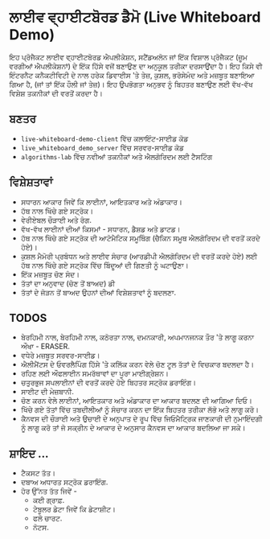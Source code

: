 # ਲਾਈਵ ਵ੍ਹਾਈਟਬੋਰਡ ਡੈਮੋ (Live Whiteboard Demo)
ਇਹ ਪ੍ਰੋਜੈਕਟ ਲਾਈਵ ਵ੍ਹਾਈਟਬੋਰਡ ਐਪਲੀਕੇਸ਼ਨ, ਸਟੈਂਡਅਲੋਨ ਜਾਂ ਇੱਕ ਵਿਸ਼ਾਲ ਪ੍ਰੋਜੈਕਟ (ਜ਼ੂਮ ਵਰਗੀਆਂ ਐਪਲੀਕੇਸ਼ਨਾਂ) ਦੇ ਇੱਕ ਹਿੱਸੇ ਵਜੋਂ ਬਣਾਉਣ ਦਾ ਅਨੁਕੂਲ ਤਰੀਕਾ ਦਰਸਾਉਂਦਾ ਹੈ। ਇਹ ਕਿਸੇ ਵੀ ਇੰਟਰਨੈਟ ਕਨੈਕਟੀਵਿਟੀ ਦੇ ਨਾਲ ਹਰੇਕ ਡਿਵਾਈਸ 'ਤੇ ਤੇਜ਼, ਕੁਸ਼ਲ, ਭਰੋਸੇਮੰਦ ਅਤੇ ਮਜ਼ਬੂਤ ​​ਬਣਾਇਆ ਗਿਆ ਹੈ, (ਜਾਂ ਤਾਂ ਇੱਕ ਹੌਲੀ ਜਾਂ ਤੇਜ਼)। ਇਹ ਉਪਭੋਗਤਾ ਅਨੁਭਵ ਨੂੰ ਬਿਹਤਰ ਬਣਾਉਣ ਲਈ ਵੱਖ-ਵੱਖ ਵਿਸ਼ੇਸ਼ ਤਕਨੀਕਾਂ ਦੀ ਵਰਤੋਂ ਕਰਦਾ ਹੈ।

## ਬਣਤਰ 
- `live-whiteboard-demo-client` ਵਿੱਚ ਕਲਾਇੰਟ-ਸਾਈਡ ਕੋਡ
- `live_whiteboard_demo_server` ਵਿੱਚ ਸਰਵਰ-ਸਾਈਡ ਕੋਡ
- `algorithms-lab` ਵਿੱਚ ਨਵੀਆਂ ਤਕਨੀਕਾਂ ਅਤੇ ਐਲਗੋਰਿਦਮ ਲਈ ਟੈਸਟਿੰਗ

## ਵਿਸ਼ੇਸ਼ਤਾਵਾਂ
- ਸਧਾਰਨ ਆਕਾਰ ਜਿਵੇਂ ਕਿ ਲਾਈਨਾਂ, ਆਇਤਕਾਰ ਅਤੇ ਅੰਡਾਕਾਰ।
- ਹੱਥ ਨਾਲ ਖਿੱਚੇ ਗਏ ਸਟ੍ਰੋਕ।
- ਵੇਰੀਏਬਲ ਚੌੜਾਈ ਅਤੇ ਰੰਗ.
- ਵੱਖ-ਵੱਖ ਲਾਈਨਾਂ ਦੀਆਂ ਕਿਸਮਾਂ - ਸਧਾਰਨ, ਡੈਸ਼ਡ ਅਤੇ ਡਾਟਡ।
- ਹੱਥ ਨਾਲ ਖਿੱਚੇ ਗਏ ਸਟ੍ਰੋਕ ਦੀ ਆਟੋਮੈਟਿਕ ਸਮੂਥਿੰਗ (ਚੈਕਿਨ ਸਮੂਥ ਐਲਗੋਰਿਦਮ ਦੀ ਵਰਤੋਂ ਕਰਦੇ ਹੋਏ)।
- ਕੁਸ਼ਲ ਮੈਮੋਰੀ ਪ੍ਰਬੰਧਨ ਅਤੇ ਲਾਈਵ ਸੰਚਾਰ (ਆਰਡੀਪੀ ਐਲਗੋਰਿਦਮ ਦੀ ਵਰਤੋਂ ਕਰਦੇ ਹੋਏ) ਲਈ ਹੱਥ ਨਾਲ ਖਿੱਚੇ ਗਏ ਸਟ੍ਰੋਕ ਵਿੱਚ ਬਿੰਦੂਆਂ ਦੀ ਗਿਣਤੀ ਨੂੰ ਘਟਾਉਣਾ।
- ਇੱਕ ਮਜ਼ਬੂਤ ਚੋਣ ਸੰਦ।
- ਤੱਤਾਂ ਦਾ ਅਨੁਵਾਦ (ਚੋਣ ਤੋਂ ਬਾਅਦ) ਡੀ
- ਤੱਤਾਂ ਦੇ ਜੋੜਨ ਤੋਂ ਬਾਅਦ ਉਹਨਾਂ ਦੀਆਂ ਵਿਸ਼ੇਸ਼ਤਾਵਾਂ ਨੂੰ ਬਦਲਣਾ.

## TODOS
- ਬੇਰਹਿਮੀ ਨਾਲ, ਬੇਰਹਿਮੀ ਨਾਲ, ਕਠੋਰਤਾ ਨਾਲ, ਦਮਨਕਾਰੀ, ਅਪਮਾਨਜਨਕ ਤੌਰ 'ਤੇ ਲਾਗੂ ਕਰਨਾ ਔਖਾ - ERASER.
- ਵਧੇਰੇ ਮਜ਼ਬੂਤ ਸਰਵਰ-ਸਾਈਡ।
- ਐਲੀਮੈਂਟਸ ਦੇ ਓਵਰਲੈਪਿੰਗ ਹਿੱਸੇ 'ਤੇ ਕਲਿੱਕ ਕਰਨ ਵੇਲੇ ਚੋਣ ਟੂਲ ਤੱਤਾਂ ਦੇ ਵਿਚਕਾਰ ਬਦਲਦਾ ਹੈ।
- ਰਹਿਣ ਲਈ ਔਫਲਾਈਨ ਸਮਰੱਥਾਵਾਂ ਦਾ ਪੂਰਾ ਮਾਈਗ੍ਰੇਸ਼ਨ।
- ਚਤੁਰਭੁਜ ਸਪਲਾਈਨਾਂ ਦੀ ਵਰਤੋਂ ਕਰਦੇ ਹੋਏ ਬਿਹਤਰ ਸਟ੍ਰੋਕ ਡਰਾਇੰਗ।
- ਸਾਈਟ ਦੀ ਮੇਜ਼ਬਾਨੀ.
- ਚੋਣ ਕਰਨ ਵੇਲੇ ਲਾਈਨਾਂ, ਆਇਤਕਾਰ ਅਤੇ ਅੰਡਾਕਾਰ ਦਾ ਆਕਾਰ ਬਦਲਣ ਦੀ ਆਗਿਆ ਦਿਓ।
- ਖਿੱਚੇ ਗਏ ਤੱਤਾਂ ਵਿੱਚ ਤਬਦੀਲੀਆਂ ਨੂੰ ਸੰਚਾਰ ਕਰਨ ਦਾ ਇੱਕ ਬਿਹਤਰ ਤਰੀਕਾ ਲੱਭੋ ਅਤੇ ਲਾਗੂ ਕਰੋ।
- ਕੈਨਵਸ ਦੀ ਚੌੜਾਈ ਅਤੇ ਉਚਾਈ ਦੇ ਅਨੁਪਾਤ ਦੇ ਰੂਪ ਵਿੱਚ ਜਿਓਮੈਟ੍ਰਿਕ ਜਾਣਕਾਰੀ ਦੀ ਨੁਮਾਇੰਦਗੀ ਨੂੰ ਲਾਗੂ ਕਰੋ ਤਾਂ ਜੋ ਸਕ੍ਰੀਨ ਦੇ ਆਕਾਰ ਦੇ ਅਨੁਸਾਰ ਕੈਨਵਸ ਦਾ ਆਕਾਰ ਬਦਲਿਆ ਜਾ ਸਕੇ।

## ਸ਼ਾਇਦ ...
- ਟੈਕਸਟ ਤੱਤ।
- ਦਬਾਅ ਅਧਾਰਤ ਸਟ੍ਰੋਕ ਡਰਾਇੰਗ.
- ਹੋਰ ਉੱਨਤ ਤੱਤ ਜਿਵੇਂ -
     - ਕਈ ਗ੍ਰਾਫ਼.
     - ਟੇਬੂਲਰ ਡੇਟਾ ਜਿਵੇਂ ਕਿ ਡੇਟਾਸ਼ੀਟ।
     - ਫਲੋ ਚਾਰਟ.
     - ਨੋਟਸ.